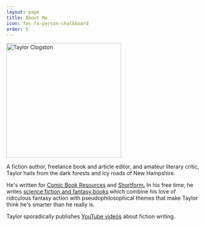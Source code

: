 ```yaml
---
layout: page
title: About Me
icon: fas fa-person-chalkboard
order: 5
---
```

<img src="https://pub-703d043c3a214d488b540515f78102d4.r2.dev/88321203_1782410191901691_1534050468592877568_n.jpg" alt="Taylor Clogston" width="300"/>

A fiction author, freelance book and article editor, and amateur literary critic, Taylor hails from the dark forests and icy roads of New Hampshire.

He's written for [Comic Book Resources](https://www.cbr.com/author/taylor-clogston "Comic Book Resources") and [Shortform.](https://shortform.com "Shortform.") In his free time, he writes [science fiction and fantasy books](https://www.amazon.com/Taylor-Clogston/e/B0776YWS6N "science fiction and fantasy books") which combine his love of ridiculous fantasy action with pseudophilosophical themes that make Taylor think he's smarter than he really is.

Taylor sporadically publishes [YouTube videos](https://www.youtube.com/channel/UC17WQQbzMb-tYpLTCu_28YQ "YouTube videos") about fiction writing.